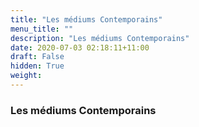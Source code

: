 ```yaml
---
title: "Les médiums Contemporains"
menu_title: ""
description: "Les médiums Contemporains"
date: 2020-07-03 02:18:11+11:00
draft: False
hidden: True
weight:
---
```

### Les médiums Contemporains
